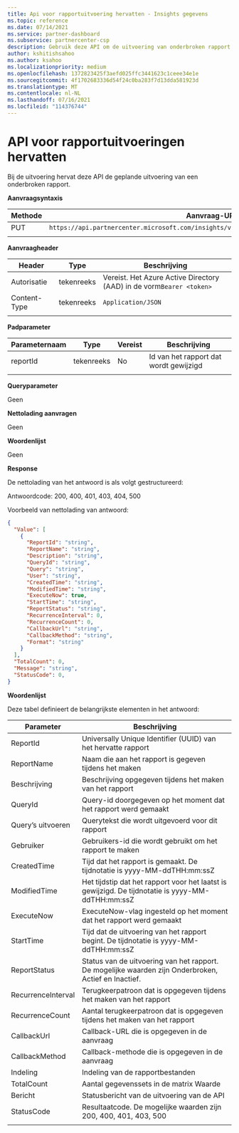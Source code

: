 ```yaml
---
title: Api voor rapportuitvoering hervatten - Insights gegevens
ms.topic: reference
ms.date: 07/14/2021
ms.service: partner-dashboard
ms.subservice: partnercenter-csp
description: Gebruik deze API om de uitvoering van onderbroken rapport in Partner Center hervatten.
author: kshitishsahoo
ms.author: ksahoo
ms.localizationpriority: medium
ms.openlocfilehash: 1372823425f3aefd025ffc3441623c1ceee34e1e
ms.sourcegitcommit: 4f1702683336d54f24c0ba283f7d13dda581923d
ms.translationtype: MT
ms.contentlocale: nl-NL
ms.lasthandoff: 07/16/2021
ms.locfileid: "114376744"
---
```

# <a name="resume-report-executions-api"></a>API voor rapportuitvoeringen hervatten

Bij de uitvoering hervat deze API de geplande uitvoering van een onderbroken rapport.

**Aanvraagsyntaxis**

|    Methode    |    Aanvraag-URI    |
|    ----    |    ----    |
|    PUT    |    `https://api.partnercenter.microsoft.com/insights/v1/mpn/ScheduledReport/resume/{ReportID}`    |
|        |        |

**Aanvraagheader**

|    Header    |    Type    |    Beschrijving    |
|    ----    |    ----    |    ----    |
|    Autorisatie    |    tekenreeks    |    Vereist. Het Azure Active Directory (AAD) in de vorm`Bearer <token>`    |
|    Content-Type    |    tekenreeks    |    `Application/JSON`    |
|        |        |        |

**Padparameter**

|    Parameternaam    |    Type    |    Vereist    |    Beschrijving    |
|    ----    |    ----    |    ----    |    ----    |
|    reportId     |    tekenreeks    |    No    |    Id van het rapport dat wordt gewijzigd     |
|        |        |        |        |

**Queryparameter**

Geen

**Nettolading aanvragen**

Geen

**Woordenlijst**

Geen

**Response**

De nettolading van het antwoord is als volgt gestructureerd:

Antwoordcode: 200, 400, 401, 403, 404, 500

Voorbeeld van nettolading van antwoord:

```json
{ 
  "Value": [ 
    { 
      "ReportId": "string", 
      "ReportName": "string", 
      "Description": "string", 
      "QueryId": "string", 
      "Query": "string", 
      "User": "string", 
      "CreatedTime": "string", 
      "ModifiedTime": "string", 
      "ExecuteNow": true, 
      "StartTime": "string", 
      "ReportStatus": "string", 
      "RecurrenceInterval": 0, 
      "RecurrenceCount": 0, 
      "CallbackUrl": "string", 
      "CallbackMethod": "string", 
      "Format": "string" 
    } 
  ], 
  "TotalCount": 0, 
  "Message": "string", 
  "StatusCode": 0, 
} 
```

**Woordenlijst**

Deze tabel definieert de belangrijkste elementen in het antwoord:

|    Parameter    |    Beschrijving    |
|    ----    |    ----    |
|    ReportId     |    Universally Unique Identifier (UUID) van het hervatte rapport     |
|    ReportName     |    Naam die aan het rapport is gegeven tijdens het maken     |
|    Beschrijving     |    Beschrijving opgegeven tijdens het maken van het rapport     |
|    QueryId     |    Query-id doorgegeven op het moment dat het rapport werd gemaakt     |
|    Query’s uitvoeren     |    Querytekst die wordt uitgevoerd voor dit rapport     |
|    Gebruiker     |    Gebruikers-id die wordt gebruikt om het rapport te maken     |
|    CreatedTime     |    Tijd dat het rapport is gemaakt. De tijdnotatie is yyyy-MM-ddTHH:mm:ssZ     |
|    ModifiedTime     |    Het tijdstip dat het rapport voor het laatst is gewijzigd. De tijdnotatie is yyyy-MM-ddTHH:mm:ssZ     |
|    ExecuteNow     |    ExecuteNow-vlag ingesteld op het moment dat het rapport werd gemaakt    |
|    StartTime     |    Tijd dat de uitvoering van het rapport begint. De tijdnotatie is yyyy-MM-ddTHH:mm:ssZ     |
|    ReportStatus     |    Status van de uitvoering van het rapport. De mogelijke waarden zijn Onderbroken, Actief en Inactief.     |
|    RecurrenceInterval     |    Terugkeerpatroon dat is opgegeven tijdens het maken van het rapport     |
|    RecurrenceCount     |    Aantal terugkeerpatroon dat is opgegeven tijdens het maken van het rapport     |
|    CallbackUrl     |    Callback-URL die is opgegeven in de aanvraag     |
|    CallbackMethod    |    Callback-methode die is opgegeven in de aanvraag    |
|    Indeling     |    Indeling van de rapportbestanden     |
|    TotalCount     |    Aantal gegevenssets in de matrix Waarde     |
|    Bericht     |    Statusbericht van de uitvoering van de API     |
|    StatusCode     |    Resultaatcode. De mogelijke waarden zijn 200, 400, 401, 403, 500     |
|        |        |
